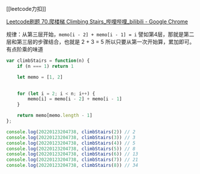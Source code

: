 [[leetcode力扣]]

[Leetcode刷题 70.爬楼梯 Climbing Stairs_哔哩哔哩_bilibili - Google Chrome](https://www.bilibili.com/video/BV1SJ411n7bx?spm_id_from=333.1007.top_right_bar_window_history.content.click)

规律：从第三层开始，`memo[i - 2] + memo[i - 1] = i`
譬如第4层，那就是第二层和第三层的步骤结合，也就是 2 + 3 = 5
所以只要从第一次开始算，累加即可。
有点阶乘的味道

```javascript
var climbStairs = function(n) {
    if (n === 1) return 1

    let memo = [1, 2]

    
    for (let i = 2; i < n; i++) {
        memo[i] = memo[i - 2] + memo[i - 1]
    }

    return memo[memo.length - 1]
};

console.log(20220123204738, climbStairs(2)) // 2
console.log(20220123204738, climbStairs(3)) // 3
console.log(20220123204738, climbStairs(4)) // 5
console.log(20220123204738, climbStairs(5)) // 8
console.log(20220123204738, climbStairs(6)) // 13
console.log(20220123204738, climbStairs(7)) // 21
console.log(20220123204738, climbStairs(8)) // 34


```